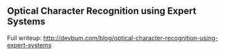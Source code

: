 Optical Character Recognition using Expert Systems
---

Full writeup: http://devbum.com/blog/optical-character-recognition-using-expert-systems
